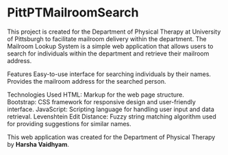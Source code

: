 # PittPTMailroomSearch

This project is created for the Department of Physical Therapy at University of Pittsburgh to facilitate mailroom delivery within the department. The Mailroom Lookup System is a simple web application that allows users to search for individuals within the department and retrieve their mailroom address.

Features
Easy-to-use interface for searching individuals by their names.
Provides the mailroom address for the searched person.

Technologies Used
HTML: Markup for the web page structure. <br />
Bootstrap: CSS framework for responsive design and user-friendly interface.
JavaScript: Scripting language for handling user input and data retrieval.
Levenshtein Edit Distance: Fuzzy string matching algorithm used for providing suggestions for similar names.

This web application was created for the Department of Physical Therapy by **Harsha Vaidhyam**.
